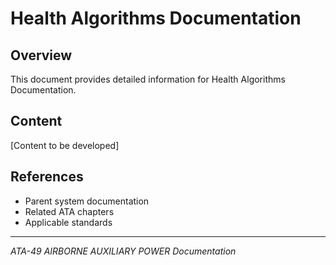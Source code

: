# Health Algorithms Documentation

## Overview

This document provides detailed information for Health Algorithms Documentation.

## Content

[Content to be developed]

## References

- Parent system documentation
- Related ATA chapters
- Applicable standards

---

*ATA-49 AIRBORNE AUXILIARY POWER Documentation*
